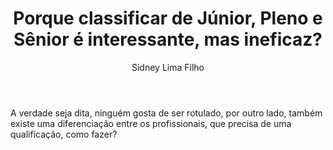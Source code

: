 ﻿---
layout:     post

title:      Porque classificar de Júnior, Pleno e Sênior é interessante, mas ineficaz?
author:     Sidney Lima Filho
image:      /post/qual-a-diferenca-entre-junior-pleno-senior/escada.jpg
excerpt:    > 
            A verdade seja dita, ninguém gosta de ser rotulado, por outro lado também existe uma diferenciação entre os profissionais 
            que precisa de uma qualificação, como fazer? 

published:  true
categories: post
tags:       [Carreira, Agilidade, CLT, Filosofia, Psicologia]
---


A verdade seja dita, ninguém gosta de ser rotulado, por outro lado, também existe uma diferenciação entre os profissionais, que precisa de uma qualificação, como fazer? 
